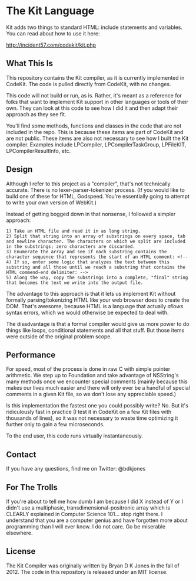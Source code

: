 The Kit Language
=======

Kit adds two things to standard HTML: include statements and variables. You can read about how to use it here:

<http://incident57.com/codekit/kit.php>


What This Is
-----------------

This repository contains the Kit compiler, as it is currently implemented in CodeKit. The code is pulled directly from CodeKit, with no changes.

This code will not build or run, as is. Rather, it's meant as a reference for folks that want to implement Kit support in other languages or tools of their own. They can look at this code to see how I did it and then adapt their approach as they see fit.

You'll find some methods, functions and classes in the code that are not included in the repo. This is because these items are part of CodeKit and are not public. These items are also not necessary to see how I built the Kit compiler. Examples include LPCompiler, LPCompilerTaskGroup, LPFileKIT, LPCompilerResultInfo, etc.




Design 
------

Although I refer to this project as a "compiler", that's not technically accurate. There is no lexer-parser-tokenizer process. (If you would like to build one of these for HTML, Godspeed. You're essentially going to attempt to write your own version of WebKit.)

Instead of getting bogged down in that nonsense, I followed a simpler approach:

	1) Take an HTML file and read it in as long string.
	2) Split that string into an array of substrings on every space, tab and newline character. The characters on which we split are included in the substrings; zero characters are discarded.
	3) Enumerate the array and see if each substring contains the character sequence that represents the start of an HTML comment: <!--
	4) If so, enter some logic that analyzes the text between this substring and all those until we reach a substring that contains the HTML commend-end delimiter: -->
	5) Along the way, copy the substrings into a complete, "final" string that becomes the text we write into the output file.

The advantage to this approach is that it lets us implement Kit without formally parsing/tokenizing HTML like your web browser does to create the DOM. That's awesome, because HTML is a language that actually *allows* syntax errors, which we would otherwise be expected to deal with. 

The disadvantage is that a formal compiler would give us more power to do things like loops, conditional statements and all that stuff. But those items were outside of the original problem scope.


	


Performance
-----------

For speed, most of the process is done in raw C with simple pointer arithmetic. We step up to Foundation and take advantage of NSString's many methods once we encounter special comments (mainly because this makes our lives much easier and there will only ever be a handful of special comments in a given Kit file, so we don't lose any appreciable speed.)

Is this implementation the fastest one you could possibly write? No. But it's ridiculously fast in practice (I test it in CodeKit on a few Kit files with thousands of lines), so it was not necessary to waste time optimizing it further only to gain a few microseconds. 

To the end user, this code runs virtually instantaneously. 




Contact
-------

If you have any questions, find me on Twitter: @bdkjones





For The Trolls
--------------

If you're about to tell me how dumb I am because I did X instead of Y or I didn't use a multiphasic, transdimensional-positronic array which is CLEARLY explained in Computer Science 101... stop right there. I understand that you are a computer genius and have forgotten more about programming than I will ever know. I do not care. Go be miserable elsewhere.





License
-------

The Kit Compiler was originally written by Bryan D K Jones in the fall of 2012. 
The code in this repository is released under an MIT license.

